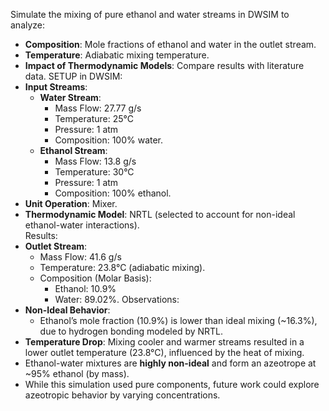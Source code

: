 Simulate the mixing of pure ethanol and water streams in DWSIM to analyze:
- **Composition**: Mole fractions of ethanol and water in the outlet stream.  
- **Temperature**: Adiabatic mixing temperature.  
- **Impact of Thermodynamic Models**: Compare results with literature data.
SETUP in DWSIM:
- **Input Streams**:  
  - **Water Stream**:  
    - Mass Flow: 27.77 g/s  
    - Temperature: 25°C  
    - Pressure: 1 atm  
    - Composition: 100% water.  
  - **Ethanol Stream**:  
    - Mass Flow: 13.8 g/s  
    - Temperature: 30°C  
    - Pressure: 1 atm  
    - Composition: 100% ethanol.  
- **Unit Operation**: Mixer.  
- **Thermodynamic Model**: NRTL (selected to account for non-ideal ethanol-water interactions).  
Results:
- **Outlet Stream**:  
  - Mass Flow: 41.6 g/s
  - Temperature: 23.8°C (adiabatic mixing).  
  - Composition (Molar Basis):  
    - Ethanol: 10.9%  
    - Water: 89.02%.
Observations:
- **Non-Ideal Behavior**:  
  - Ethanol’s mole fraction (10.9%) is lower than ideal mixing (~16.3%), due to hydrogen bonding modeled by NRTL.  
- **Temperature Drop**: Mixing cooler and warmer streams resulted in a lower outlet temperature (23.8°C), influenced by the heat of mixing.
- Ethanol-water mixtures are **highly non-ideal** and form an azeotrope at ~95% ethanol (by mass).  
- While this simulation used pure components, future work could explore azeotropic behavior by varying concentrations.
